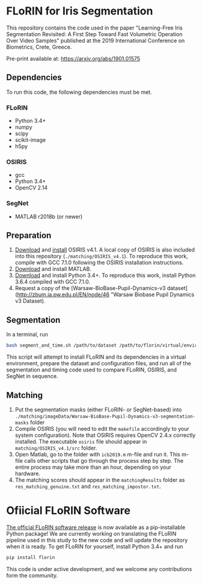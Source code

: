 # FLoRIN for Iris Segmentation

This repository contains the code used in the paper "Learning-Free Iris Segmentation Revisited: A First Step Toward Fast Volumetric Operation Over Video Samples" published at the 2019 International Conference on Biometrics, Crete, Greece.

Pre-print available at: https://arxiv.org/abs/1901.01575

## Dependencies

To run this code, the following dependencies must be met.

### FLoRIN

- Python 3.4+
- numpy
- scipy
- scikit-image
- h5py

### OSIRIS

- gcc
- Python 3.4+
- OpenCV 2.14

### SegNet

- MATLAB r2018b (or newer)

## Preparation

1. [Download](http://svnext.it-sudparis.eu/svnview2-eph/ref_syst/Iris_Osiris_v4.1/ "OSIRIS v4.1") and [install](http://svnext.it-sudparis.eu/svnview2-eph/ref_syst/Iris_Osiris_v4.1/doc/ "OSIRIS v4.1 Documentation") OSIRIS v4.1. A local copy of OSIRIS is also included into this repository (`./matching/OSIRIS_v4.1`). To reproduce this work, compile with GCC 7.1.0 following the OSIRIS installation instructions.
2. [Download](https://www.mathworks.com/products/matlab.html "MATLAB Home Page") and install MATLAB.
3. [Download](https://www.python.org/downloads/release/python-364/ "Download Python 3.6.4") and install Python 3.4+. To reproduce this work, install Python 3.6.4 compiled with GCC 7.1.0.
4. Request a copy of the [Warsaw-BioBase-Pupil-Dynamics-v3 dataset](http://zbum.ia.pw.edu.pl/EN/node/46 "Warsaw Biobase Pupil Dynamics v3 Dataset).

## Segmentation

In a terminal, run

```bash
bash segment_and_time.sh /path/to/dataset /path/to/florin/virtual/environment /path/to/osiris/install
```

This script will attempt to install FLoRIN and its dependencies in a virtual environment, prepare the dataset and configuration files, and run all of the segmentation and timing code used to compare FLoRIN, OSIRIS, and SegNet in sequence.

## Matching

1. Put the segmentation masks (either FLoRIN- or SegNet-based) into `./matching/imageData/Warsaw-BioBase-Pupil-Dynamics-v3-segmentation-masks` folder
2. Compile OSIRIS (you will need to edit the `makefile` accordingly to your system configuration). Note that OSIRIS requires OpenCV 2.4.x correctly installed. The executable `osiris` file should appear in `matching/OSIRIS_v4.1/src` folder.  
3. Open Matlab, go to the folder with `icb2019.m` m-file and run it. This m-file calls other scripts that go through the process step by step. The entire process may take more than an hour, depending on your hardware.
4. The matching scores should appear in the `matchingResults` folder as `res_matching_genuine.txt` and `res_matching_impostor.txt`.

# Ofiicial FLoRIN Software

[The official FLoRIN software release](https://github.com/jeffkinnison/florin "FLoRIN Pipeline Repo") is now available as a pip-installable Python package! We are currently working on translating the FLoRIN pipeline used in this study to the new code and will update the repository when it is ready. To get FLoRIN for yourself, install Python 3.4+ and run 

```bash
pip install florin
```

This code is under active development, and we welcome any contributions form the community.
